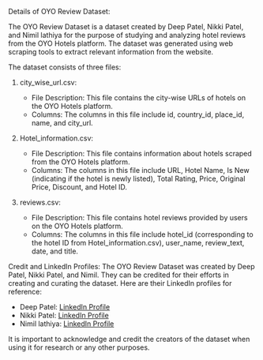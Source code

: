 Details of OYO Review Dataset:

The OYO Review Dataset is a dataset created by Deep Patel, Nikki Patel, and Nimil lathiya for the purpose of studying and analyzing hotel reviews from the OYO Hotels platform. The dataset was generated using web scraping tools to extract relevant information from the website.

The dataset consists of three files:

1. city_wise_url.csv:
   - File Description: This file contains the city-wise URLs of hotels on the OYO Hotels platform.
   - Columns: The columns in this file include id, country_id, place_id, name, and city_url.

2. Hotel_information.csv:
   - File Description: This file contains information about hotels scraped from the OYO Hotels platform.
   - Columns: The columns in this file include URL, Hotel Name, Is New (indicating if the hotel is newly listed), Total Rating, Price, Original Price, Discount, and Hotel ID.

3. reviews.csv:
   - File Description: This file contains hotel reviews provided by users on the OYO Hotels platform.
   - Columns: The columns in this file include hotel_id (corresponding to the hotel ID from Hotel_information.csv), user_name, review_text, date, and title.

Credit and LinkedIn Profiles:
The OYO Review Dataset was created by Deep Patel, Nikki Patel, and Nimil. They can be credited for their efforts in creating and curating the dataset. Here are their LinkedIn profiles for reference:

- Deep Patel: [LinkedIn Profile](https://www.linkedin.com/in/deep-patel-55ab48199/)
- Nikki Patel: [LinkedIn Profile](https://www.linkedin.com/in/nikipatel9/)
- Nimil lathiya: [LinkedIn Profile](https://www.linkedin.com/in/nimil-lathiya-059a281b1/)

It is important to acknowledge and credit the creators of the dataset when using it for research or any other purposes.
